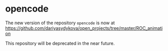 # opencode

The new version of the repository `opencode` is now at https://github.com/dariyasydykova/open_projects/tree/master/ROC_animation

This repository will be deprecated in the near future.